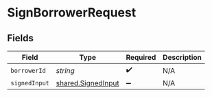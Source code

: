 # SignBorrowerRequest


## Fields

| Field                                                           | Type                                                            | Required                                                        | Description                                                     |
| --------------------------------------------------------------- | --------------------------------------------------------------- | --------------------------------------------------------------- | --------------------------------------------------------------- |
| `borrowerId`                                                    | *string*                                                        | :heavy_check_mark:                                              | N/A                                                             |
| `signedInput`                                                   | [shared.SignedInput](../../../sdk/models/shared/signedinput.md) | :heavy_minus_sign:                                              | N/A                                                             |